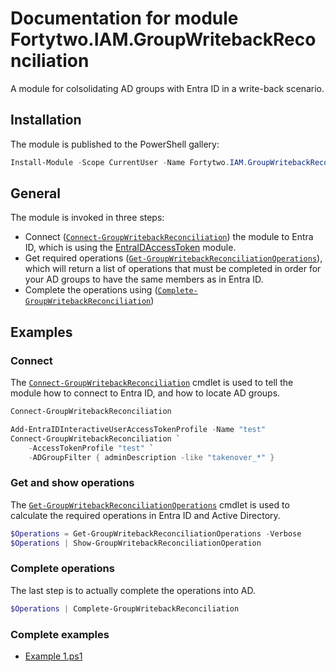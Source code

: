 # Documentation for module Fortytwo.IAM.GroupWritebackReconciliation

A module for colsolidating AD groups with Entra ID in a write-back scenario.

## Installation

The module is published to the PowerShell gallery:

```PowerShell
Install-Module -Scope CurrentUser -Name Fortytwo.IAM.GroupWritebackReconciliation
```

## General

The module is invoked in three steps:

- Connect ([```Connect-GroupWritebackReconciliation```](Documentation.md#connect-GroupWritebackReconciliation)) the module to Entra ID, which is using the [EntraIDAccessToken](https://www.powershellgallery.com/packages/EntraIDAccessToken) module.
- Get required operations ([```Get-GroupWritebackReconciliationOperations```](Documentation.md#get-GroupWritebackReconciliationoperations)), which will return a list of operations that must be completed in order for your AD groups to have the same members as in Entra ID.
- Complete the operations using ([```Complete-GroupWritebackReconciliation```](Documentation.md#complete-GroupWritebackReconciliation))

## Examples

### Connect

The [```Connect-GroupWritebackReconciliation```](Documentation.md#connect-GroupWritebackReconciliation) cmdlet is used to tell the module how to connect to Entra ID, and how to locate AD groups.

```PowerShell
Connect-GroupWritebackReconciliation
```

```PowerShell
Add-EntraIDInteractiveUserAccessTokenProfile -Name "test"
Connect-GroupWritebackReconciliation `
    -AccessTokenProfile "test" `
    -ADGroupFilter { adminDescription -like "takenover_*" }
```

### Get and show operations

The [```Get-GroupWritebackReconciliationOperations```](Documentation.md#get-GroupWritebackReconciliationoperations) cmdlet is used to calculate the required operations in Entra ID and Active Directory.

```PowerShell
$Operations = Get-GroupWritebackReconciliationOperations -Verbose
$Operations | Show-GroupWritebackReconciliationOperation
```

### Complete operations

The last step is to actually complete the operations into AD.

```PowerShell
$Operations | Complete-GroupWritebackReconciliation
```

### Complete examples

- [Example 1.ps1](Example%201.ps1)